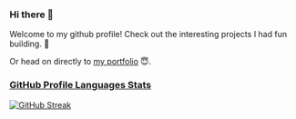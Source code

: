 <!-- # English  -->
### Hi there 👋
Welcome to my github profile! Check out the interesting projects I had fun building.
🌱

Or head on directly to [my portfolio](https://nadiahylary.github.io/) 😇. 

### [GitHub Profile Languages Stats](https://ionicabizau.github.io/github-profile-languages/api.html?@nadiahylary)

[![GitHub Streak](https://streak-stats.demolab.com?user=nadiahylary&theme=radical&card_width=700)](https://git.io/streak-stats)


<!-- For the impatient ones, head on [here](https://nadiahylary.github.io/) directly to my portfolio. 

Below are some facts about me:

- 🔭 I’m currently working on: e-commerce mobile website for a wooden furnitures producing company.
- 🌱 I’m currently learning cross-platform app development with flutter, Django and DevOps.
- 👯 I’m looking to collaborate on django and flutter projects.
- 💬 Ask me about java and python 3.
- 📫 How to reach me: [linkedIn](https://www.linkedin.com/in/nadia-hylary-455889182/) or [email](mail.to/nadia.hylary@esprit.tn)
- 😄 Pronouns: her/she
- ⚡ Fun fact: I have multiple passions
- 😇 Quotes that best describes me: 
>Do what is right, not what is easy.  -->

